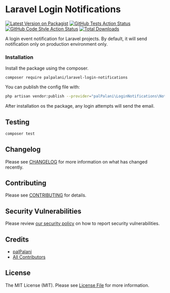 # Laravel Login Notifications

[![Latest Version on Packagist](https://img.shields.io/packagist/v/palpalani/laravel-login-notifications.svg?style=flat-square)](https://packagist.org/packages/palpalani/laravel-login-notifications)
[![GitHub Tests Action Status](https://img.shields.io/github/workflow/status/palpalani/laravel-login-notifications/run-tests?label=tests)](https://github.com/palpalani/laravel-login-notifications/actions?query=workflow%3Arun-tests+branch%3Amain)
[![GitHub Code Style Action Status](https://img.shields.io/github/workflow/status/palpalani/laravel-login-notifications/Check%20&%20fix%20styling?label=code%20style)](https://github.com/palpalani/laravel-login-notifications/actions?query=workflow%3A"Check+%26+fix+styling"+branch%3Amain)
[![Total Downloads](https://img.shields.io/packagist/dt/palpalani/laravel-login-notifications.svg?style=flat-square)](https://packagist.org/packages/palpalani/laravel-login-notifications)

A login event notification for Laravel projects. By default, it will send
notification only on production environment only.

### Installation
Install the package using the composer.
```
composer require palpalani/laravel-login-notifications
```

You can publish the config file with:
```bash
php artisan vendor:publish --provider="palPalani\LoginNotifications\NotificationServiceProvider" --tag="config"
```

After installation os the package, any login attempts will send the email.

## Testing

``` bash
composer test
```

## Changelog

Please see [CHANGELOG](CHANGELOG.md) for more information on what has changed recently.

## Contributing

Please see [CONTRIBUTING](.github/CONTRIBUTING.md) for details.

## Security Vulnerabilities

Please review [our security policy](../../security/policy) on how to report security vulnerabilities.

## Credits

- [palPalani](https://github.com/palpalani)
- [All Contributors](../../contributors)

## License

The MIT License (MIT). Please see [License File](LICENSE.md) for more information.
